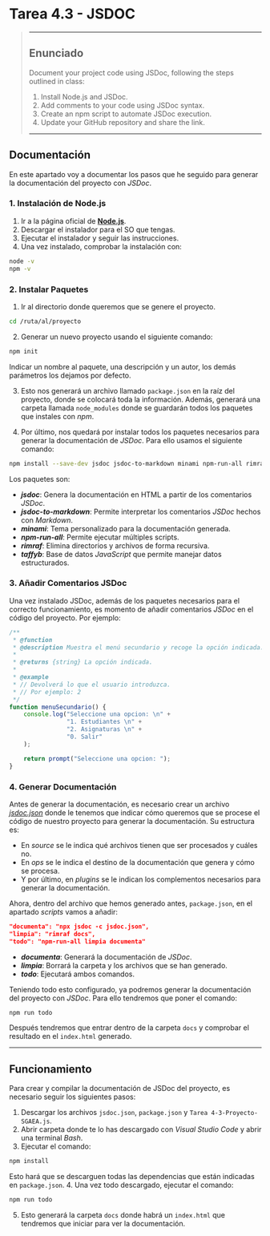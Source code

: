 # Tarea 4.3 - JSDOC
> ---
> ## Enunciado
> Document your project code using JSDoc, following the steps outlined in class:
> 1. Install Node.js and JSDoc.
> 2. Add comments to your code using JSDoc syntax.
> 3. Create an npm script to automate JSDoc execution.
> 4. Update your GitHub repository and share the link.
>
> ---

## Documentación
En este apartado voy a documentar los pasos que he seguido para generar la documentación del proyecto con *JSDoc*.

### 1. Instalación de Node.js
1. Ir a la página oficial de [**Node.js**](https://nodejs.org/es).
2. Descargar el instalador para el SO que tengas.
3. Ejecutar el instalador y seguir las instrucciones.
4. Una vez instalado, comprobar la instalación con:
```bash
node -v
npm -v
```

### 2. Instalar Paquetes
1. Ir al directorio donde queremos que se genere el proyecto.
```bash 
cd /ruta/al/proyecto 
```

2. Generar un nuevo proyecto usando el siguiente comando:
```bash
npm init
```
Indicar un nombre al paquete, una descripción y un autor, los demás parámetros los dejamos por defecto.

3. Esto nos generará un archivo llamado `package.json` en la raíz del proyecto, donde se colocará toda la información. Además, generará una carpeta llamada `node_modules` donde se guardarán todos los paquetes que instales con *npm*.
   
4. Por último, nos quedará por instalar todos los paquetes necesarios para generar la documentación de *JSDoc*. Para ello usamos el siguiente comando:
```bash
npm install --save-dev jsdoc jsdoc-to-markdown minami npm-run-all rimraf taffydb
```
Los paquetes son:
- ***jsdoc***: Genera la documentación en HTML a partir de los comentarios *JSDoc*.
- ***jsdoc-to-markdown***: Permite interpretar los comentarios *JSDoc* hechos con *Markdown*.
- ***minami***: Tema personalizado para la documentación generada.
- ***npm-run-all***: Permite ejecutar múltiples scripts.    
- ***rimraf***: Elimina directorios y archivos de forma recursiva.
- ***taffyb***: Base de datos *JavaScript* que permite manejar datos estructurados.

### 3. Añadir Comentarios JSDoc
Una vez instalado JSDoc, además de los paquetes necesarios para el correcto funcionamiento, es momento de añadir comentarios *JSDoc* en el código del proyecto. Por ejemplo:
```js
/**
 * @function
 * @description Muestra el menú secundario y recoge la opción indicada.
 * 
 * @returns {string} La opción indicada.
 * 
 * @example
 * // Devolverá lo que el usuario introduzca.
 * // Por ejemplo: 2
 */
function menuSecundario() {
    console.log("Seleccione una opcion: \n" +
                "1. Estudiantes \n" +
                "2. Asignaturas \n" +
                "0. Salir"
    );

    return prompt("Seleccione una opcion: ");
}
``` 

### 4. Generar Documentación
Antes de generar la documentación, es necesario crear un archivo [*jsdoc.json*](https://github.com/ArmVV26/DWEC_Proyecto_SGAEA/blob/main/js/2%C2%BA%20Trimestre/Tarea%204.3%20-%20JSDOC/jsdoc.json) donde le tenemos que indicar cómo queremos que se procese el código de nuestro proyecto para generar la documentación. Su estructura es:
- En *source* se le indica qué archivos tienen que ser procesados y cuáles no.
- En *ops* se le indica el destino de la documentación que genera y cómo se procesa.
- Y por último, en *plugins* se le indican los complementos necesarios para generar la documentación.

Ahora, dentro del archivo que hemos generado antes, `package.json`, en el apartado *scripts* vamos a añadir:
```json
"documenta": "npx jsdoc -c jsdoc.json",
"limpia": "rimraf docs",
"todo": "npm-run-all limpia documenta"
```
- ***documenta***: Generará la documentación de *JSDoc*.
- ***limpia***: Borrará la carpeta y los archivos que se han generado.
- ***todo***: Ejecutará ambos comandos.

Teniendo todo esto configurado, ya podremos generar la documentación del proyecto con *JSDoc*. Para ello tendremos que poner el comando:
```bash
npm run todo
```
Después tendremos que entrar dentro de la carpeta `docs` y comprobar el resultado en el `index.html` generado.

---

## Funcionamiento
Para crear y compilar la documentación de JSDoc del proyecto, es necesario seguir los siguientes pasos:
1. Descargar los archivos `jsdoc.json`, `package.json` y `Tarea 4-3-Proyecto-SGAEA.js`.
2. Abrir carpeta donde te lo has descargado con *Visual Studio Code* y abrir una terminal *Bash*.
3. Ejecutar el comando:
```bash
npm install
```
Esto hará que se descarguen todas las dependencias que están indicadas en `package.json`.
4. Una vez todo descargado, ejecutar el comando:
```bash
npm run todo
```
5. Esto generará la carpeta `docs` donde habrá un `index.html` que tendremos que iniciar para ver la documentación.